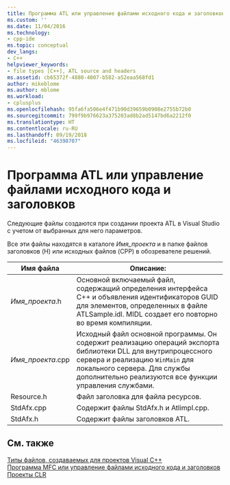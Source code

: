 ```yaml
---
title: Программа ATL или управление файлами исходного кода и заголовков | Документы Майкрософт
ms.custom: ''
ms.date: 11/04/2016
ms.technology:
- cpp-ide
ms.topic: conceptual
dev_langs:
- C++
helpviewer_keywords:
- file types [C++], ATL source and headers
ms.assetid: cb65372f-4880-4007-b582-a52eaa568fd1
author: mikeblome
ms.author: mblome
ms.workload:
- cplusplus
ms.openlocfilehash: 95fa6fa506e4f471b90d39659b0908e2755b72b0
ms.sourcegitcommit: 799f9b976623a375203ad8b2ad5147bd6a2212f0
ms.translationtype: HT
ms.contentlocale: ru-RU
ms.lasthandoff: 09/19/2018
ms.locfileid: "46398707"
---
```

# <a name="atl-program-or-control-source-and-header-files"></a>Программа ATL или управление файлами исходного кода и заголовков

Следующие файлы создаются при создании проекта ATL в Visual Studio с учетом от выбранных для него параметров.

Все эти файлы находятся в каталоге *Имя_проекта* и в папке файлов заголовков (H) или исходных файлов (CPP) в обозревателе решений.

|Имя файла|Описание:|
|---------------|-----------------|
|*Имя_проекта*.h|Основной включаемый файл, содержащий определения интерфейса C++ и объявления идентификаторов GUID для элементов, определенных в файле ATLSample.idl. MIDL создает его повторно во время компиляции.|
|*Имя_проекта*.cpp|Исходный файл основной программы. Он содержит реализацию операций экспорта библиотеки DLL для внутрипроцессного сервера и реализацию `WinMain` для локального сервера. Для службы дополнительно реализуются все функции управления службами.|
|Resource.h|Файл заголовка для файла ресурсов.|
|StdAfx.cpp|Содержит файлы StdAfx.h и Atlimpl.cpp.|
|StdAfx.h|Содержит файлы заголовков ATL.|

## <a name="see-also"></a>См. также

[Типы файлов, создаваемых для проектов Visual C++](../ide/file-types-created-for-visual-cpp-projects.md)<br>
[Программа MFC или управление файлами исходного кода и заголовков](../ide/mfc-program-or-control-source-and-header-files.md)<br>
[Проекты CLR](../ide/files-created-for-clr-projects.md)
